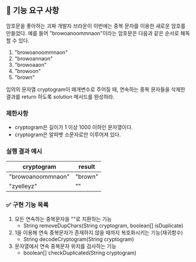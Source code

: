 ## 🚀 기능 요구 사항

암호문을 좋아하는 괴짜 개발자 브라운이 이번에는 중복 문자를 이용한 새로운 암호를 만들었다. 예를 들어 "browoanoommnaon"이라는 암호문은 다음과 같은 순서로 해독할 수 있다.

1. "browoanoommnaon"
2. "browoannaon"
3. "browoaaon"
4. "browoon"
5. "brown"

임의의 문자열 cryptogram이 매개변수로 주어질 때, 연속하는 중복 문자들을 삭제한 결과를 return 하도록 solution 메서드를 완성하라.

### 제한사항

- cryptogram은 길이가 1 이상 1000 이하인 문자열이다.
- cryptogram은 알파벳 소문자로만 이루어져 있다.

### 실행 결과 예시

| cryptogram | result |
| --- | --- |
| "browoanoommnaon" | "brown" |
| "zyelleyz" | "" |

### ✅ 구현 기능 목록
1. 모든 연속하는 중복문자을 ""로 치환하는 기능
	- String removeDupChars(String cryptogram, boolean[] isDuplicate)
2. 1을 이용해 연속 중복문자가 존재하지 않을 때까지 복호화시키는 기능(재귀함수)
	- String decodeCryptogram(String cryptogram)
3. 문자열에서 연속 중복문자 위치를 검사하는 기능
	- boolean[] checkDuplicated(String cryptogram)
